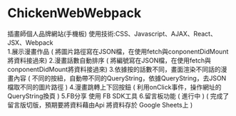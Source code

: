 # ChickenWebWebpack
插畫師個人品牌網站(手機板)
使用技術:CSS、Javascript、AJAX、React、JSX、Webpack  
1.展示漫畫作品
( 將圖片路徑寫在JSON檔，在使用fetch與conponentDidMount將資料接過來)
2.漫畫話數自動排序
   ( 將編號寫在JSON檔，在使用fetch與conponentDidMount將資料接過來)
3.依據按的話數不同，畫面渲染不同話的漫畫內容
   ( 不同的按紐，自動帶不同的QueryString，依據QueryString，去JSON檔取不同的圖片路徑 )
4.漫畫跳轉上下回按鈕
   ( 利用onClick事件，操作網址的QueryString換頁 )
5.FB分享 使用 FB SDK工具
6.留言板功能  ( 進行中 )
   ( 完成了留言版切版，預期要將資料藉由Api 將資料存於 Google Sheets上 )
